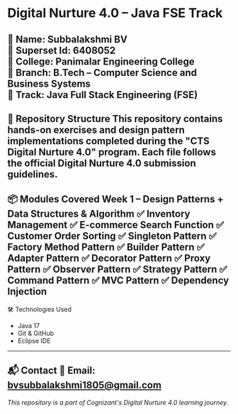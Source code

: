 # Digital Nurture 4.0 – Java FSE Track

📌 Name: Subbalakshmi BV  
📌 Superset Id: 6408052  
📌 College: Panimalar Engineering College  
📌 Branch: B.Tech – Computer Science and Business Systems  
📌 Track: Java Full Stack Engineering (FSE)
---

📁 Repository Structure
This repository contains hands-on exercises and design pattern implementations completed during the "CTS Digital Nurture 4.0" program. Each file follows the official Digital Nurture 4.0 submission guidelines.
---

📦 Modules Covered
Week 1 –  Design Patterns + Data Structures & Algorithm
✅ Inventory Management 
✅ E-commerce Search Function 
✅ Customer Order Sorting
✅ Singleton Pattern
✅ Factory Method Pattern
✅ Builder Pattern
✅ Adapter Pattern
✅ Decorator Pattern
✅ Proxy Pattern
✅ Observer Pattern
✅ Strategy Pattern
✅ Command Pattern
✅ MVC Pattern
✅ Dependency Injection
---

🛠️ Technologies Used
- Java 17
- Git & GitHub
- Eclipse IDE
---

📬 Contact
📧 Email: bvsubbalakshmi1805@gmail.com
---

_This repository is a part of Cognizant's Digital Nurture 4.0 learning journey._
